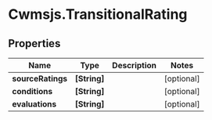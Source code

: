 # Cwmsjs.TransitionalRating

## Properties

Name | Type | Description | Notes
------------ | ------------- | ------------- | -------------
**sourceRatings** | **[String]** |  | [optional] 
**conditions** | **[String]** |  | [optional] 
**evaluations** | **[String]** |  | [optional] 


